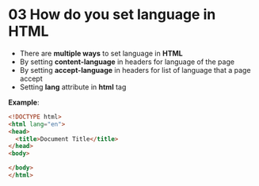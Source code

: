 # 03 How do you set language in HTML

- There are **multiple ways** to set language in **HTML**
- By setting **content-language** in headers for language of the page
- By setting **accept-language** in headers for list of language that a page accept
- Setting **lang** attribute in **html** tag

**Example**:

```html
<!DOCTYPE html>
<html lang="en">
<head>
  <title>Document Title</title>
</head>
<body>

</body>
</html>
```

